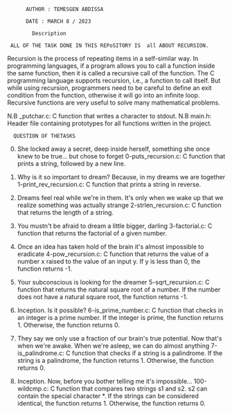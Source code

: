           AUTHOR : TEMESGEN ABDISSA
          
          DATE : MARCH 8 / 2023
            
            Description
             
     ALL OF THE TASK DONE IN THIS REPoSITORY IS  all ABOUT RECURSION.
    
Recursion is the process of repeating items in a self-similar way.
In programming languages, if a program allows you to call a function inside the same function, then it is called a recursive call of the function.
The C programming language supports recursion, i.e., a function to call itself. But while using recursion, programmers need to be careful to define an exit condition from the function, otherwise it will go into an infinite loop.
Recursive functions are very useful to solve many mathematical problems.
          
N.B   _putchar.c: C function that writes a character to stdout.
N.B   main.h: Header file containing prototypes for all functions written in the project.
      
      QUESTION OF THETASKS 
      
0. She locked away a secret, deep inside herself, something she once knew to be true... but chose to forget
    0-puts_recursion.c: C function that prints a string, followed by a new line.

1. Why is it so important to dream? Because, in my dreams we are together
    1-print_rev_recursion.c: C function that prints a string in reverse.

2. Dreams feel real while we're in them. It's only when we wake up that we realize something was actually strange
    2-strlen_recursion.c: C function that returns the length of a string.

3. You mustn't be afraid to dream a little bigger, darling
    3-factorial.c: C function that returns the factorial of a given number.

4. Once an idea has taken hold of the brain it's almost impossible to eradicate
    4-pow_recursion.c: C function that returns the value of a number x raised to the value of an input y.
        If y is less than 0, the function returns -1.

5. Your subconscious is looking for the dreamer
    5-sqrt_recursion.c: C function that returns the natural square root of a number.
        If the number does not have a natural square root, the function returns -1.

6. Inception. Is it possible?
    6-is_prime_number.c: C function that checks in an integer is a prime number.
        If the integer is prime, the function returns 1.
        Otherwise, the function returns 0.

7. They say we only use a fraction of our brain's true potential. Now that's when we're awake. When we're asleep, we can do almost anything
    7-is_palindrome.c: C function that checks if a string is a palindrome.
        If the string is a palindrome, the function returns 1.
        Otherwise, the function returns 0.

8. Inception. Now, before you bother telling me it's impossible...
    100-wildcmp.c: C function that compares two strings s1 and s2.
        s2 can contain the special character *.
        If the strings can be considered identical, the function returns 1.
        Otherwise, the function returns 0.

